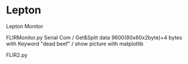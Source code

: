 # Lepton
Lepton Monitor

FLIRMonitor.py
   Serial Com / Get&Split data 9600(80x60x2byte)+4 bytes with Keyword "dead beef" / show picture with matplotlib
   
FLIR2.py
